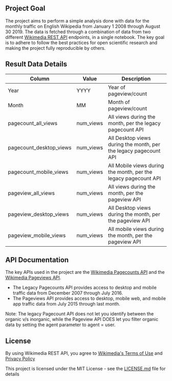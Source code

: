 ## Project Goal
The project aims to perform a simple analysis done with data for the monthly traffic on English Wikipedia from January 1 2008 through August 30 2019. The data is fetched through a combination of data from two different [Wikimedia REST API](https://www.mediawiki.org/wiki/REST_API) endpoints, in a single notebook. The key goal is to adhere to follow the best practices for open scientific research and making the project fully reproducible by others.

## Result Data Details

| Column                  | Value     | Description                                                      |
|-------------------------|-----------|------------------------------------------------------------------|
| Year                    | YYYY      | Year of pageview/count                                           |
| Month                   | MM        | Month of pageview/count                                          |
| pagecount_all_views     | num_views | All views during the month, per the legacy pagecount API         |
| pagecount_desktop_views | num_views | All Desktop views during the month, per the legacy pagecount API |
| pagecount_mobile_views  | num_views | All Mobile views during the month, per the legacy pagecount API  |
| pageview_all_views      | num_views | All views during the month, per the pageview API                 |
| pageview_desktop_views  | num_views | All Desktop views during the month, per the pageview API         |
| pageview_mobile_views   | num_views | All mobile views during the month, per the pageview API          |



## API Documentation

The key APIs used in the project are the [Wikimedia Pagecounts API](https://wikitech.wikimedia.org/wiki/Analytics/AQS/Legacy_Pagecounts) and the [Wikimedia Pageviews API](https://wikitech.wikimedia.org/wiki/Analytics/AQS/Pageviews).

- The Legacy Pagecounts API provides access to desktop and mobile traffic data from December 2007 through July 2016.
- The Pageviews API provides access to desktop, mobile web, and mobile app traffic data from July 2015 through last month.

Note: The legacy Pagecount API does not let you identify between the organic v/s inorganic, while the Pageview API DOES let you filter organic data by setting the agent parameter to agent = user.


## License

By using Wikimedia REST API, you agree to [Wikimedia's Terms of Use](https://wikimediafoundation.org/wiki/Terms_of_Use/en) and [Privacy Policy](https://wikimediafoundation.org/wiki/Privacy_policy)

This project is licensed under the MIT License - see the [LICENSE.md](https://github.com/nmnshrma/data-512-a1/blob/master/LICENSE) file for details
